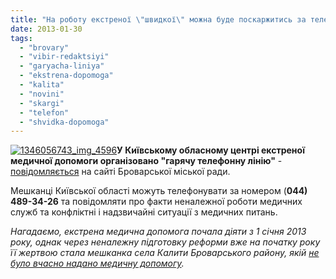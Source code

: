 ```yaml
---
title: "На роботу екстреної \"швидкої\" можна буде поскаржитись за телефоном"
date: 2013-01-30
tags: 
  - "brovary"
  - "vibir-redaktsiyi"
  - "garyacha-liniya"
  - "ekstrena-dopomoga"
  - "kalita"
  - "novini"
  - "skargi"
  - "telefon"
  - "shvidka-dopomoga"
---
```


[![1346056743_img_4596](https://mpz.brovary.org/wp-content/uploads/2013/01/1346056743_img_4596.jpg)](https://mpz.brovary.org/wp-content/uploads/2013/01/1346056743_img_4596.jpg)**У Київському обласному центрі екстреної медичної допомоги організовано "гарячу телефонну лінію"** - [повідомляється](http://docs.pravo-znaty.org.ua/p6638/25.01.2013) на сайті Броварської міської ради.

Мешканці Київської області можуть телефонувати за номером (**044) 489-34-26** та повідомляти про факти неналежної роботи медичних служб та конфліктні і надзвичайні ситуації з медичних питань.

_Нагадаємо, екстрена медична допомога почала діяти з 1 січня 2013 року, однак через неналежну підготовку реформи вже на початку року її жертвою стала мешканка села Калити Броварського району, якій [не було вчасно надано медичну допомогу](https://mpz.brovary.org/meditsinskaya-reforma-ostavila-zhiteley-kalityi-bez-meditsinskoy-pomoshhi/ "Медична реформа залишила мешканців Калити без медичної допомоги (рос.)")._
